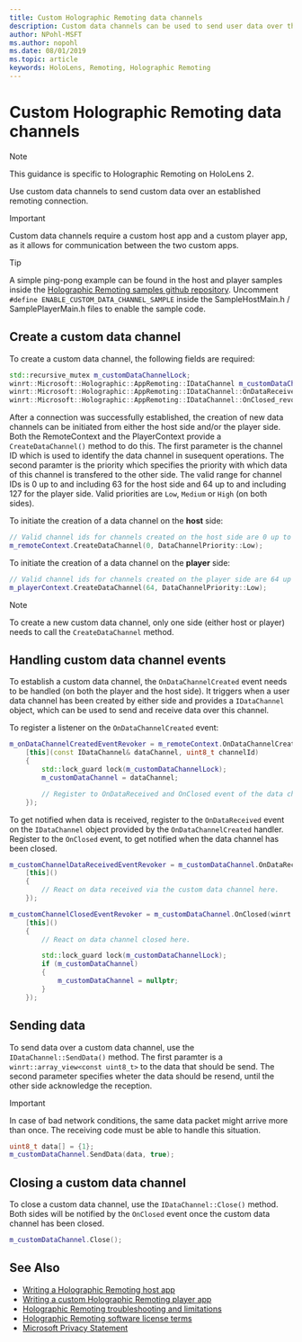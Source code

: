 ```yaml
---
title: Custom Holographic Remoting data channels
description: Custom data channels can be used to send user data over the already established Holographic Remoting connection.
author: NPohl-MSFT
ms.author: nopohl
ms.date: 08/01/2019
ms.topic: article
keywords: HoloLens, Remoting, Holographic Remoting
---
```


# Custom Holographic Remoting data channels

>[!NOTE]
>This guidance is specific to Holographic Remoting on HoloLens 2.

Use custom data channels to send custom data over an established remoting connection.

>[!IMPORTANT]
>Custom data channels require a custom host app and a custom player app, as it allows for communication between the two custom apps.

>[!TIP]
>A simple ping-pong example can be found in the host and player samples inside the [Holographic Remoting samples github repository](https://github.com/microsoft/MixedReality-HolographicRemoting-Samples). Uncomment ```#define ENABLE_CUSTOM_DATA_CHANNEL_SAMPLE``` inside the SampleHostMain.h / SamplePlayerMain.h files to enable the sample code.


## Create a custom data channel


To create a custom data channel, the following fields are required:
```cpp
std::recursive_mutex m_customDataChannelLock;
winrt::Microsoft::Holographic::AppRemoting::IDataChannel m_customDataChannel = nullptr;
winrt::Microsoft::Holographic::AppRemoting::IDataChannel::OnDataReceived_revoker m_customChannelDataReceivedEventRevoker;
winrt::Microsoft::Holographic::AppRemoting::IDataChannel::OnClosed_revoker m_customChannelClosedEventRevoker;
```

After a connection was successfully established, the creation of new data channels can be initiated from either the host side and/or the player side. Both the RemoteContext and the PlayerContext provide a ```CreateDataChannel()``` method to do this. The first parameter is the channel ID which is used to identify the data channel in susequent operations. The second paramter is the priority which specifies the priority with which data of this channel is transfered to the other side. The valid range for channel IDs is 0 up to and including 63 for the host side and 64 up to and including 127 for the player side. Valid priorities are ```Low```, ```Medium``` or ```High``` (on both sides).

To initiate the creation of a data channel on the **host** side:
```cpp
// Valid channel ids for channels created on the host side are 0 up to and including 63
m_remoteContext.CreateDataChannel(0, DataChannelPriority::Low);
```

To initiate the creation of a data channel on the **player** side:
```cpp
// Valid channel ids for channels created on the player side are 64 up to and including 127
m_playerContext.CreateDataChannel(64, DataChannelPriority::Low);
```

>[!NOTE]
>To create a new custom data channel, only one side (either host or player) needs to call the ```CreateDataChannel``` method.

## Handling custom data channel events

To establish a custom data channel, the ```OnDataChannelCreated``` event needs to be handled (on both the player and the host side). It triggers when a user data channel has been created by either side and provides a ```IDataChannel``` object, which can be used to send and receive data over this channel.

To register a listener on the ```OnDataChannelCreated``` event:
```cpp
m_onDataChannelCreatedEventRevoker = m_remoteContext.OnDataChannelCreated(winrt::auto_revoke,
    [this](const IDataChannel& dataChannel, uint8_t channelId)
    {
        std::lock_guard lock(m_customDataChannelLock);
        m_customDataChannel = dataChannel;

        // Register to OnDataReceived and OnClosed event of the data channel here, see below...
    });
```

To get notified when data is received, register to the ```OnDataReceived``` event on the ```IDataChannel``` object provided by the ```OnDataChannelCreated``` handler. Register to the ```OnClosed``` event, to get notified when the data channel has been closed.

```cpp
m_customChannelDataReceivedEventRevoker = m_customDataChannel.OnDataReceived(winrt::auto_revoke, 
    [this]()
    {
        // React on data received via the custom data channel here.
    });

m_customChannelClosedEventRevoker = m_customDataChannel.OnClosed(winrt::auto_revoke,
    [this]()
    {
        // React on data channel closed here.

        std::lock_guard lock(m_customDataChannelLock);
        if (m_customDataChannel)
        {
            m_customDataChannel = nullptr;
        }
    });
```

## Sending data

To send data over a custom data channel, use the ```IDataChannel::SendData()``` method. The first paramter is a ```winrt::array_view<const uint8_t>``` to the data that should be send. The second parameter specifies wheter the data should be resend, until the other side acknowledge the reception. 

>[!IMPORTANT]
>In case of bad network conditions, the same data packet might arrive more than once. The receiving code must be able to handle this situation.

```cpp
uint8_t data[] = {1};
m_customDataChannel.SendData(data, true);
```

## Closing a custom data channel

To close a custom data channel, use the ```IDataChannel::Close()``` method. Both sides will be notified by the ```OnClosed``` event once the custom data channel has been closed.

```cpp
m_customDataChannel.Close();
```

## See Also
* [Writing a Holographic Remoting host app](holographic-remoting-create-host.md)
* [Writing a custom Holographic Remoting player app](holographic-remoting-create-player.md)
* [Holographic Remoting troubleshooting and limitations](holographic-remoting-troubleshooting.md)
* [Holographic Remoting software license terms](https://docs.microsoft.com/en-us/legal/mixed-reality/microsoft-holographic-remoting-software-license-terms)
* [Microsoft Privacy Statement](https://go.microsoft.com/fwlink/?LinkId=521839)

